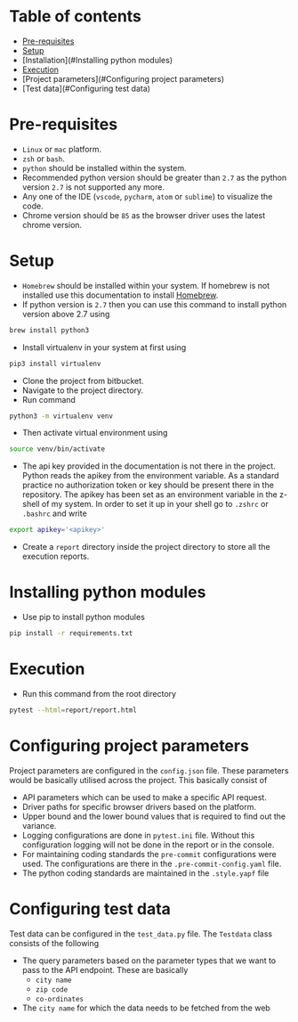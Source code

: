 # Table of contents

   * [Pre-requisites](#Pre-requisites)
   * [Setup](#Setup)
   * [Installation](#Installing python modules)
   * [Execution](#Execution)
   * [Project parameters](#Configuring project parameters)
   * [Test data](#Configuring test data)


# Pre-requisites
* `Linux` or `mac` platform.
* `zsh` or `bash`.
* `python` should be installed within the system.
* Recommended python version should be greater than `2.7` as the python version `2.7` is not supported any more.
* Any one of the IDE (`vscode`, `pycharm`, `atom` or `sublime`) to visualize the code.
* Chrome version should be `85` as the browser driver uses the latest chrome version.

# Setup
* `Homebrew` should be installed within your system. If homebrew is not installed use this documentation to install [Homebrew](https://brew.sh/).
* If python version is `2.7` then you can use this command to install python version above 2.7 using
```bash
brew install python3
```
* Install virtualenv in your system at first using
```bash
pip3 install virtualenv
```
* Clone the project from bitbucket.
* Navigate to the project directory.
* Run command
```bash
python3 -m virtualenv venv
```
* Then activate virtual environment using
```bash
source venv/bin/activate
```

* The api key provided in the documentation is not there in the project. Python reads the apikey from the environment variable. As a standard practice no authorization token or key should be present there in the repository. The apikey has been set as an environment variable in the z-shell of my system. In order to set it up in your shell go to `.zshrc` or `.bashrc` and write
```bash
export apikey='<apikey>'
```
* Create a `report` directory inside the project directory to store all the execution reports.

# Installing python modules
* Use pip to install python modules
```bash
pip install -r requirements.txt
```

# Execution
* Run this command from the root directory
```bash
pytest --html=report/report.html
```

# Configuring project parameters
Project parameters are configured in the `config.json` file. These parameters would be basically utilised across the project. This basically consist of
* API parameters which can be used to make a specific API request.
* Driver paths for specific browser drivers based on the platform.
* Upper bound and the lower bound values that is required to find out the variance.
* Logging configurations are done in `pytest.ini` file. Without this configuration logging will not be done in the report or in the console.
* For maintaining coding standards the `pre-commit` configurations were used. The configurations are there in the `.pre-commit-config.yaml` file.
* The python coding standards are maintained in the `.style.yapf` file

# Configuring test data
Test data can be configured in the `test_data.py` file. The `Testdata` class consists of the following
* The query parameters based on the parameter types that we want to pass to the API endpoint. These are basically
    * `city name`
    * `zip code`
    * `co-ordinates`
* The `city name` for which the data needs to be fetched from the web

